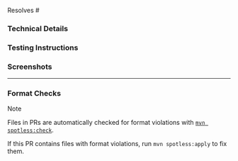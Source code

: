 <!-- Which issue does this PR address? -->
Resolves #

<!-- What is the purpose of this PR? -->


### Technical Details
<!-- Are there any key aspects of the implementation to highlight? -->

### Testing Instructions
<!-- How can the reviewer verify the functionality or fix introduced by this PR? Please provide steps. -->

### Screenshots
<!-- If this PR affects the UI, please include screenshots demonstrating the changes. -->

<!-- Attribution: External code is properly credited. -->

---

### Format Checks
<!-- If this PR contains files with format violations, run 'mvn spotless:apply' to fix them. -->

> [!NOTE]
> Files in PRs are automatically checked for format violations with [`mvn spotless:check`](./workflows/maven-build.yml).

If this PR contains files with format violations, run `mvn spotless:apply` to fix them.
